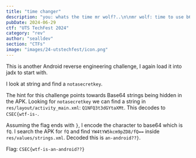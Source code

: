 ```yaml
---
title: "time changer"
description: "you: whats the time mr wolf?..\n\nmr wolf: time to use b64 👹👹"
pubDate: 2024-06-29
ctf: "UTS TechFest 2024"
category: "rev"
author: "sealldev"
section: "CTFs"
image: "images/24-utstechfest/icon.png"
---
```


This is another Android reverse engineering challenge, I again load it into jadx to start with.

I look at string and find a `notasecretkey`.

The hint for this challenge points towards Base64 strings being hidden in the APK. Looking for `notasecretkey` we can find a string in `res/layout/activity_main.xml`: `Q1NFQ3t3dGYtaXMt`. This decodes to `CSEC{wtf-is-`.

Assuming the flag ends with `}`, I encode the character to base64 which is `fQ`. I search the APK for `fQ` and find `YW4tYW5kcm9pZD8/fQ==` inside `res/values/strings.xml`. Decoded this is `an-android??}`.

Flag: `CSEC{wtf-is-an-android??}`